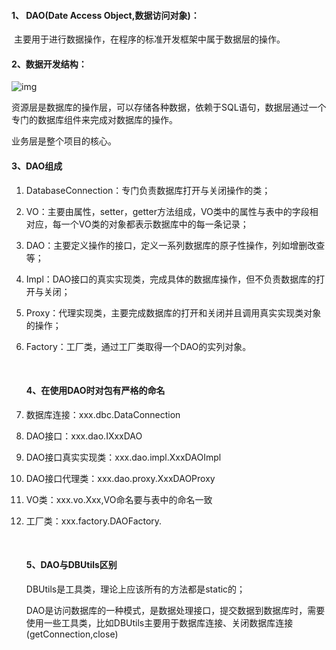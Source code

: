 ####     1、  DAO(Date Access Object,数据访问对象)：

​			主要用于进行数据操作，在程序的标准开发框架中属于数据层的操作。

#### 	2、数据开发结构：

![img](http://img.blog.csdn.net/20141207130012401?watermark/2/text/aHR0cDovL2Jsb2cuY3Nkbi5uZXQvdGh5c3Rhcg==/font/5a6L5L2T/fontsize/400/fill/I0JBQkFCMA==/dissolve/70/gravity/Center)

资源层是数据库的操作层，可以存储各种数据，依赖于SQL语句，数据层通过一个专门的数据库组件来完成对数据库的操作。

业务层是整个项目的核心。



#### 3、DAO组成

1. DatabaseConnection：专门负责数据库打开与关闭操作的类；

2. VO：主要由属性，setter，getter方法组成，VO类中的属性与表中的字段相对应，每一个VO类的对象都表示数据库中的每一条记录；

3. DAO：主要定义操作的接口，定义一系列数据库的原子性操作，列如增删改查等；

4. Impl：DAO接口的真实实现类，完成具体的数据库操作，但不负责数据库的打开与关闭；

5. Proxy：代理实现类，主要完成数据库的打开和关闭并且调用真实实现类对象的操作；

6. Factory：工厂类，通过工厂类取得一个DAO的实列对象。

   ​		

   #### 4、在使用DAO时对包有严格的命名

7. 数据库连接：xxx.dbc.DataConnection

8. DAO接口：xxx.dao.IXxxDAO

9. DAO接口真实实现类：xxx.dao.impl.XxxDAOImpl

10. DAO接口代理类：xxx.dao.proxy.XxxDAOProxy

11. VO类：xxx.vo.Xxx,VO命名要与表中的命名一致

12. 工厂类：xxx.factory.DAOFactory.

    ​

    #### 5、DAO与DBUtils区别

    DBUtils是工具类，理论上应该所有的方法都是static的；

    DAO是访问数据库的一种模式，是数据处理接口，提交数据到数据库时，需要使用一些工具类，比如DBUtils主要用于数据库连接、关闭数据库连接(getConnection,close)

